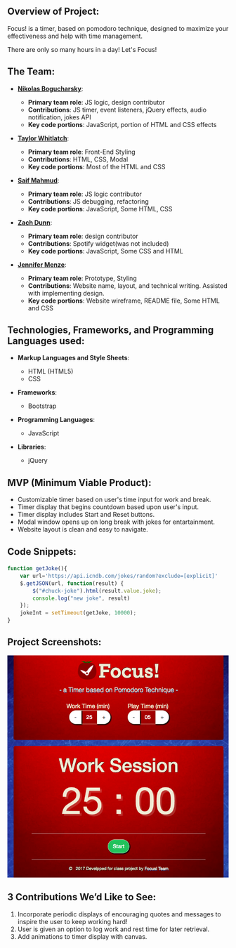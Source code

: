 ## Overview of Project:
Focus! is a timer, based on pomodoro technique,  designed to maximize your effectiveness and help with time management. 

There are only so many hours in a day! Let's Focus! 

## The Team:
* **[Nikolas Bogucharsky](https://github.com/niktechnopro)**: 
	* **Primary team role**: JS logic, design contributor
  	* **Contributions**:  JS timer, event listeners, jQuery effects, audio notification, jokes API 
  	* **Key code portions**: JavaScript, portion of HTML and CSS effects

* **[Taylor Whitlatch](https://github.com/TaylorWhitlatch)**: 
	* **Primary team role**: Front-End Styling
  	* **Contributions**:  HTML, CSS, Modal 
  	* **Key code portions**: Most of the HTML and CSS

* **[Saif Mahmud](https://github.com/saiftg)**:
	* **Primary team role**: JS logic contributor
  	* **Contributions**:  JS debugging, refactoring
  	* **Key code portions**: JavaScript, Some HTML, CSS 

* **[Zach Dunn](https://github.com/ZachDunn8)**: 
	* **Primary team role**: design contributor
  	* **Contributions**:  Spotify widget(was not included)
  	* **Key code portions**: JavaScript, Some CSS and HTML

* **[Jennifer Menze](https://github.com/jamenze)**: 
  	* **Primary team role**: Prototype, Styling
  	* **Contributions**:  Website name, layout, and technical writing. Assisted with implementing design.
  	* **Key code portions**: Website wireframe, README file, Some HTML and CSS


## Technologies, Frameworks, and Programming Languages used:
* **Markup Languages and Style Sheets**:
    * HTML (HTML5)
    * CSS

* **Frameworks**:
    * Bootstrap
    
* **Programming Languages**:
	* JavaScript
    
* **Libraries**:
    * jQuery



## MVP (Minimum Viable Product):
* Customizable timer based on user's time input for work and break.
* Timer display that begins countdown based upon user's input.
* Timer display includes Start and Reset buttons.
* Modal window opens up on long break with jokes for entartainment.
* Website layout is clean and easy to navigate.


## Code Snippets:
```javascript
function getJoke(){
    var url='https://api.icndb.com/jokes/random?exclude=[explicit]'
    $.getJSON(url, function(result) {
        $("#chuck-joke").html(result.value.joke);
        console.log("new joke", result)
    });
    jokeInt = setTimeout(getJoke, 10000); 
}
```

## Project Screenshots:
![alt text](/images/timerscreenshot.png "project screenshot")

## 3 Contributions We’d Like to See:
1. Incorporate periodic displays of encouraging quotes and messages to inspire the user to keep working hard!
2. User is given an option to log work and rest time for later retrieval.
3. Add animations to timer display with canvas.

